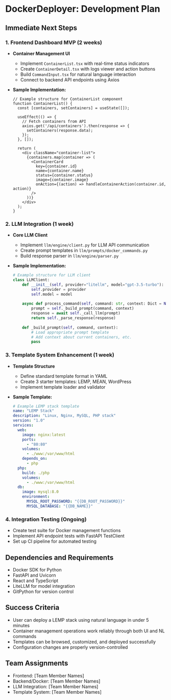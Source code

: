 # DockerDeployer: Development Plan

## Immediate Next Steps

### 1. Frontend Dashboard MVP (2 weeks)
- **Container Management UI**
  - Implement `ContainerList.tsx` with real-time status indicators
  - Create `ContainerDetail.tsx` with logs viewer and action buttons
  - Build `CommandInput.tsx` for natural language interaction
  - Connect to backend API endpoints using Axios

- **Sample Implementation:**
  ```tsx
  // Example structure for ContainerList component
  function ContainerList() {
    const [containers, setContainers] = useState([]);
    
    useEffect(() => {
      // Fetch containers from API
      axios.get('/api/containers').then(response => {
        setContainers(response.data);
      });
    }, []);
    
    return (
      <div className="container-list">
        {containers.map(container => (
          <ContainerCard 
            key={container.id}
            name={container.name}
            status={container.status}
            image={container.image}
            onAction={(action) => handleContainerAction(container.id, action)}
          />
        ))}
      </div>
    );
  }
  ```

### 2. LLM Integration (1 week)
- **Core LLM Client**
  - Implement `llm/engine/client.py` for LLM API communication
  - Create prompt templates in `llm/prompts/docker_commands.py`
  - Build response parser in `llm/engine/parser.py`

- **Sample Implementation:**
  ```python
  # Example structure for LLM client
  class LLMClient:
      def __init__(self, provider="litellm", model="gpt-3.5-turbo"):
          self.provider = provider
          self.model = model
          
      async def process_command(self, command: str, context: Dict = None):
          prompt = self._build_prompt(command, context)
          response = await self._call_llm(prompt)
          return self._parse_response(response)
          
      def _build_prompt(self, command, context):
          # Load appropriate prompt template
          # Add context about current containers, etc.
          pass
  ```

### 3. Template System Enhancement (1 week)
- **Template Structure**
  - Define standard template format in YAML
  - Create 3 starter templates: LEMP, MEAN, WordPress
  - Implement template loader and validator

- **Sample Template:**
  ```yaml
  # Example LEMP stack template
  name: "LEMP Stack"
  description: "Linux, Nginx, MySQL, PHP stack"
  version: "1.0"
  services:
    web:
      image: nginx:latest
      ports:
        - "80:80"
      volumes:
        - ./www:/var/www/html
      depends_on:
        - php
    php:
      build: ./php
      volumes:
        - ./www:/var/www/html
    db:
      image: mysql:8.0
      environment:
        MYSQL_ROOT_PASSWORD: "{{DB_ROOT_PASSWORD}}"
        MYSQL_DATABASE: "{{DB_NAME}}"
  ```

### 4. Integration Testing (Ongoing)
- Create test suite for Docker management functions
- Implement API endpoint tests with FastAPI TestClient
- Set up CI pipeline for automated testing

## Dependencies and Requirements
- Docker SDK for Python
- FastAPI and Uvicorn
- React and TypeScript
- LiteLLM for model integration
- GitPython for version control

## Success Criteria
- User can deploy a LEMP stack using natural language in under 5 minutes
- Container management operations work reliably through both UI and NL commands
- Templates can be browsed, customized, and deployed successfully
- Configuration changes are properly version-controlled

## Team Assignments
- Frontend: [Team Member Names]
- Backend/Docker: [Team Member Names]
- LLM Integration: [Team Member Names]
- Template System: [Team Member Names]